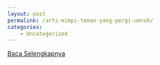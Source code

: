 ```yaml
---
layout: post
permalink: /arti-mimpi-teman-yang-pergi-umroh/
categories:
    - Uncategorized
---
```


[Baca Selengkapnya](/10)